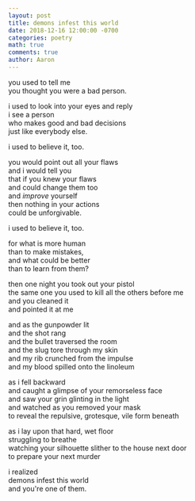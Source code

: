```yaml
---
layout: post
title: demons infest this world
date: 2018-12-16 12:00:00 -0700
categories: poetry 
math: true
comments: true
author: Aaron
---
```


you used to tell me  
you thought you were a bad person.  

i used to look into your eyes and reply  
i see a person  
who makes good and bad decisions  
just like everybody else.  

i used to believe it, too.  

you would point out all your flaws  
and i would tell you  
that if you knew your flaws  
and could change them too  
and *improve* yourself  
then nothing in your actions  
could be unforgivable.  

i used to believe it, too.  

for what is more human  
than to make mistakes,  
and what could be better  
than to learn from them?  

then one night you took out your pistol  
the same one you used to kill all the others before me  
and you cleaned it  
and pointed it at me  

and as the gunpowder lit  
and the shot rang  
and the bullet traversed the room  
and the slug tore through my skin  
and my rib crunched from the impulse  
and my blood spilled onto the linoleum  

as i fell backward  
and caught a glimpse of your remorseless face  
and saw your grin glinting in the light  
and watched as you removed your mask  
to reveal the repulsive, grotesque, vile form beneath  

as i lay upon that hard, wet floor  
struggling to breathe  
watching your silhouette slither to the house next door  
to prepare your next murder  

i realized  
demons infest this world  
and you're one of them.